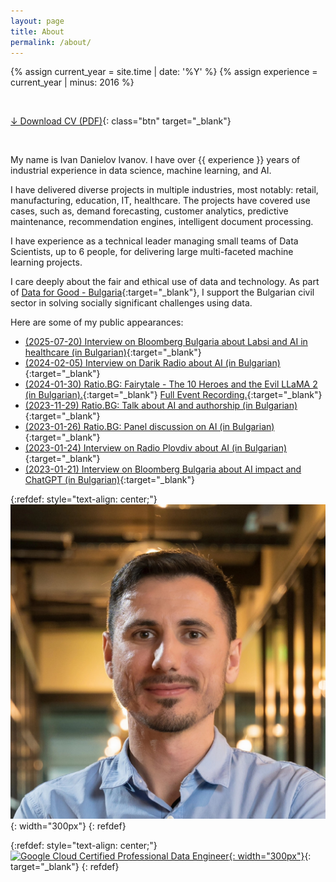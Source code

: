 ```yaml
---
layout: page
title: About
permalink: /about/
---
```


{% assign current_year = site.time | date: '%Y' %}
{% assign experience = current_year | minus: 2016 %}

&nbsp;

[&darr; Download CV (PDF)](/assets/CV_Ivan_Danielov_Ivanov.pdf){: class="btn" target="_blank"}

&nbsp;

My name is Ivan Danielov Ivanov. I have over {{ experience }} years of industrial experience in data science, machine learning, and AI.

I have delivered diverse projects in multiple industries, most notably: retail, manufacturing, education, IT, healthcare. The projects have covered use cases, such as, demand forecasting, customer analytics, predictive maintenance, recommendation engines, intelligent document processing.

I have experience as a technical leader managing small teams of Data Scientists, up to 6 people, for delivering large multi-faceted machine learning projects.

I care deeply about the fair and ethical use of data and technology. As part of [Data for Good - Bulgaria](https://data-for-good.bg){:target="_blank"}, I support the Bulgarian civil sector in solving socially significant challenges using data.

Here are some of my public appearances:
* [(2025-07-20) Interview on Bloomberg Bulgaria about Labsi and AI in healthcare (in Bulgarian)](https://www.bloombergtv.bg/a/28-update/147608-ai-sas-sigurnost-ima-potentsial-da-promeni-iz-osnovi-zdraveopazvaneto){:target="_blank"}
* [(2024-02-05) Interview on Darik Radio about AI (in Bulgarian)](https://darik.bg/v-novi-horizonti-s-lili-gostuvaha-ivan-ivanov-i-lari-biil){:target="_blank"}
* [(2024-01-30) Ratio.BG: Fairytale - The 10 Heroes and the Evil LLaMA 2 (in Bulgarian).](https://youtu.be/Uxmu0bJJJTM){:target="_blank"} [Full Event Recording.](https://www.youtube.com/watch?v=Zk5coQzP8VA){:target="_blank"}
* [(2023-11-29) Ratio.BG: Talk about AI and authorship (in Bulgarian)](https://www.youtube.com/watch?v=r6ElfXCF2Xo){:target="_blank"}
* [(2023-01-26) Ratio.BG: Panel discussion on AI (in Bulgarian)](https://www.youtube.com/watch?v=FrN6iLA5wU4){:target="_blank"}
* [(2023-01-24) Interview on Radio Plovdiv about AI (in Bulgarian)](https://bnr.bg/plovdiv/post/101769006/koi-e-po-po-ai-otgovorite-ot-ivan-ivanov){:target="_blank"}
* [(2023-01-21) Interview on Bloomberg Bulgaria about AI impact and ChatGPT (in Bulgarian)](https://www.bloombergtv.bg/a/28-update/114589-predstoyat-vse-po-golemi-promeni-v-branshovete-zaradi-izkustveniya-intelekt){:target="_blank"}

{:refdef: style="text-align: center;"}
![{{ site.title }}](/assets/images/ivan_danielov_ivanov_data_scientist_2.jpg){: width="300px"}
{: refdef}

{:refdef: style="text-align: center;"}
[![Google Cloud Certified Professional Data Engineer](https://templates.images.credential.net/16590189412502689960209276019161.png){: width="300px"}](https://www.credential.net/fce200c0-9908-4aef-a9c8-b703074211ae){: target="_blank"}
{: refdef}
